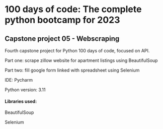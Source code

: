 # 100 days of code: The complete python bootcamp for 2023
## Capstone project 05 - Webscraping
Fourth capstone project for Python 100 days of code, focused on API.

Part one: scrape zillow website for apartment listings using BeautifulSoup

Part two: fill google form linked with spreadsheet using Selenium

IDE: Pycharm

Python version: 3.11

#### Libraries used:
BeautifulSoup

Selenium
